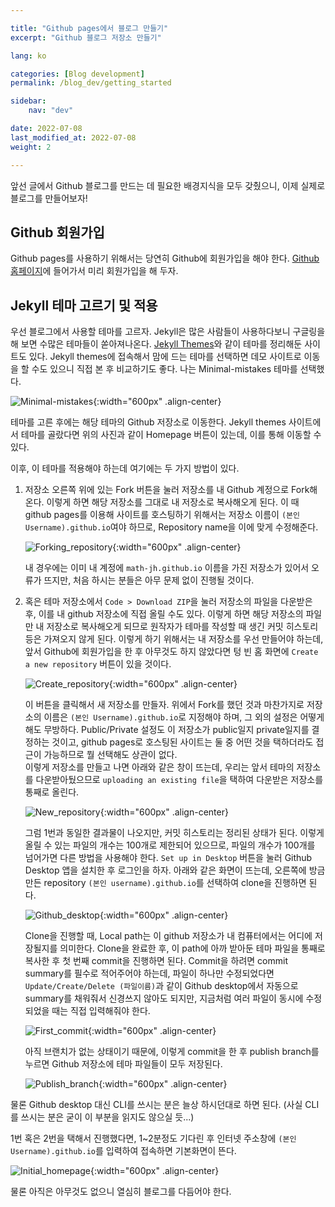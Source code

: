 ```yaml
---

title: "Github pages에서 블로그 만들기"
excerpt: "Github 블로그 저장소 만들기"

lang: ko

categories: [Blog development]
permalink: /blog_dev/getting_started

sidebar: 
    nav: "dev"

date: 2022-07-08
last_modified_at: 2022-07-08
weight: 2

---
```


앞선 글에서 Github 블로그를 만드는 데 필요한 배경지식을 모두 갖췄으니, 이제 실제로 블로그를 만들어보자!

## Github 회원가입

Github pages를 사용하기 위해서는 당연히 Github에 회원가입을 해야 한다. [Github 홈페이지](https://github.com)에 들어가서 미리 회원가입을 해 두자.

## Jekyll 테마 고르기 및 적용

우선 블로그에서 사용할 테마를 고르자. Jekyll은 많은 사람들이 사용하다보니 구글링을 해 보면 수많은 테마들이 쏟아져나온다. [Jekyll Themes](http://jekyllthemes.org)와 같이 테마를 정리해둔 사이트도 있다. Jekyll themes에 접속해서 맘에 드는 테마를 선택하면 데모 사이트로 이동을 할 수도 있으니 직접 본 후 비교하기도 좋다. 나는 Minimal-mistakes 테마를 선택했다.

![Minimal-mistakes](/assets/images/Blog_development/Getting_started-1.png){:width="600px" .align-center}

테마를 고른 후에는 해당 테마의 Github 저장소로 이동한다. Jekyll themes 사이트에서 테마를 골랐다면 위의 사진과 같이 Homepage 버튼이 있는데, 이를 통해 이동할 수 있다. 

이후, 이 테마를 적용해야 하는데 여기에는 두 가지 방법이 있다.

1. 저장소 오른쪽 위에 있는 Fork 버튼을 눌러 저장소를 내 Github 계정으로 Fork해온다. 이렇게 하면 해당 저장소를 그대로 내 저장소로 복사해오게 된다. 이 때 github pages를 이용해 사이트를 호스팅하기 위해서는 저장소 이름이 `(본인 Username).github.io`여야 하므로, Repository name을 이에 맞게 수정해준다. 

    ![Forking_repository](/assets/images/Blog_development/Getting_started-2.png){:width="600px" .align-center}
        
    내 경우에는 이미 내 계정에 `math-jh.github.io` 이름을 가진 저장소가 있어서 오류가 뜨지만, 처음 하시는 분들은 아무 문제 없이 진행될 것이다.

2. 혹은 테마 저장소에서 `Code > Download ZIP`을 눌러 저장소의 파일을 다운받은 후, 이를 내 github 저장소에 직접 올릴 수도 있다. 이렇게 하면 해당 저장소의 파일만 내 저장소로 복사해오게 되므로 원작자가 테마를 작성할 때 생긴 커밋 히스토리등은 가져오지 않게 된다.
    이렇게 하기 위해서는 내 저장소를 우선 만들어야 하는데, 앞서 Github에 회원가입을 한 후 아무것도 하지 않았다면 텅 빈 홈 화면에 `Create a new repository` 버튼이 있을 것이다. 

    ![Create_repository](/assets/images/Blog_development/Getting_started-3.png){:width="600px" .align-center}

    이 버튼을 클릭해서 새 저장소를 만들자. 위에서 Fork를 했던 것과 마찬가지로 저장소의 이름은 `(본인 Username).github.io`로 지정해야 하며, 그 외의 설정은 어떻게 해도 무방하다. Public/Private 설정도 이 저장소가 public일지 private일지를 결정하는 것이고, github pages로 호스팅된 사이트는 둘 중 어떤 것을 택하더라도 접근이 가능하므로 뭘 선택해도 상관이 없다.  
    이렇게 저장소를 만들고 나면 아래와 같은 창이 뜨는데, 우리는 앞서 테마의 저장소를 다운받아뒀으므로 `uploading an existing file`을 택하여 다운받은 저장소를 통째로 올린다. 

    ![New_repository](/assets/images/Blog_development/Getting_started-4.png){:width="600px" .align-center}

    그럼 1번과 동일한 결과물이 나오지만, 커밋 히스토리는 정리된 상태가 된다. 이렇게 올릴 수 있는 파일의 개수는 100개로 제한되어 있으므로, 파일의 개수가 100개를 넘어가면 다른 방법을 사용해야 한다. `Set up in Desktop` 버튼을 눌러 Github Desktop 앱을 설치한 후 로그인을 하자. 아래와 같은 화면이 뜨는데, 오른쪽에 방금 만든 repository `(본인 username).github.io`를 선택하여 clone을 진행하면 된다. 

    ![Github_desktop](/assets/images/Blog_development/Getting_started-5.png){:width="600px" .align-center}

    Clone을 진행할 때, Local path는 이 github 저장소가 내 컴퓨터에서는 어디에 저장될지를 의미한다. Clone을 완료한 후, 이 path에 아까 받아둔 테마 파일을 통째로 복사한 후 첫 번째 commit을 진행하면 된다. Commit을 하려면 commit summary를 필수로 적어주어야 하는데, 파일이 하나만 수정되었다면 `Update/Create/Delete (파일이름)`과 같이 Github desktop에서 자동으로 summary를 채워줘서 신경쓰지 않아도 되지만, 지금처럼 여러 파일이 동시에 수정되었을 때는 직접 입력해줘야 한다.

    ![First_commit](/assets/images/Blog_development/Getting_started-6.png){:width="600px" .align-center}

    아직 브랜치가 없는 상태이기 때문에, 이렇게 commit을 한 후 publish branch를 누르면 Github 저장소에 테마 파일들이 모두 저장된다.

    ![Publish_branch](/assets/images/Blog_development/Getting_started-7.png){:width="600px" .align-center}

물론 Github desktop 대신 CLI를 쓰시는 분은 늘상 하시던대로 하면 된다. (사실 CLI를 쓰시는 분은 굳이 이 부분을 읽지도 않으실 듯...)

1번 혹은 2번을 택해서 진행했다면, 1\~2분정도 기다린 후 인터넷 주소창에 `(본인 Username).github.io`를 입력하여 접속하면 기본화면이 뜬다. 

![Initial_homepage](/assets/images/Blog_development/Getting_started-8.png){:width="600px" .align-center}

물론 아직은 아무것도 없으니 열심히 블로그를 다듬어야 한다. 
